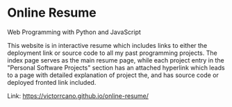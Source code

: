 # Online Resume

Web Programming with Python and JavaScript

This website is in interactive resume which includes links to either the deployment link or source code to all my past programming projects. 
The index page serves as the main resume page, while each project entry in the "Personal Software Projects" section has an attached hyperlink which leads to a page with detailed explanation of project the, and has source code or deployed fronted link included.

Link: https://victorrcano.github.io/online-resume/
